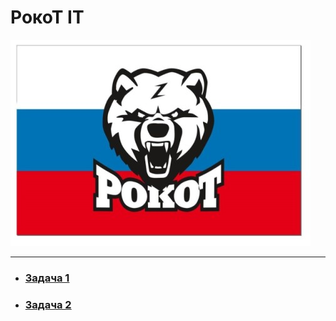 # РокоТ IT
![RokoT](src/img/SWQPIVC0Hec.jpg)

---

* ### [Задача 1](src/task1/task1.md)

* ### [Задача 2](src/task2/task2.md)